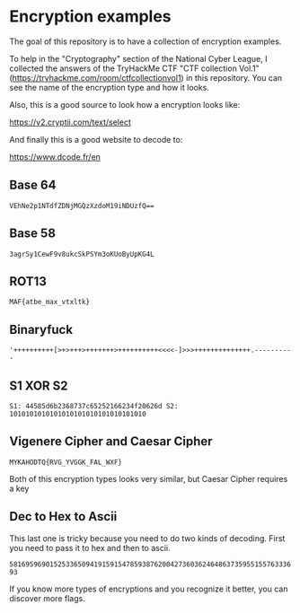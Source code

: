 # Encryption examples
The goal of this repository is to have a collection of encryption examples.


To help in the "Cryptography" section of the National Cyber League, I collected the answers of the TryHackMe CTF "CTF collection Vol.1" (https://tryhackme.com/room/ctfcollectionvol1) in this repository. You can see the name of the encryption type and how it looks.

Also, this is a good source to look how a encryption looks like:

https://v2.cryptii.com/text/select

And finally this is a good website to decode to:

https://www.dcode.fr/en

## Base 64

`VEhNe2p1NTdfZDNjMGQzXzdoM19iNDUzfQ==`

## Base 58

`3agrSy1CewF9v8ukcSkPSYm3oKUoByUpKG4L`

## ROT13

`MAF{atbe_max_vtxltk}`

## Binaryfuck

`'++++++++++[>+>+++>+++++++>++++++++++<<<<-]>>>++++++++++++++.----------`

## S1 XOR S2

`S1: 44585d6b2368737c65252166234f20626d
S2: 1010101010101010101010101010101010`

## Vigenere Cipher and Caesar Cipher

`MYKAHODTQ{RVG_YVGGK_FAL_WXF}`

Both of this encryption types looks very similar, but Caesar Cipher requires a key

## Dec to Hex to Ascii

This last one is tricky because you need to do two kinds of decoding. First you need to pass it to hex and then to ascii.

`581695969015253365094191591547859387620042736036246486373595515576333693`

If you know more types of encryptions and you recognize it better, you can discover more flags.
